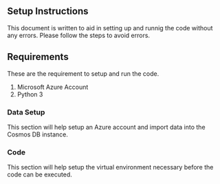 ## Setup Instructions

This document is written to aid in setting up and runnig the code without any errors. Please follow the steps to avoid errors.

## Requirements

These are the requirement to setup and run the code.

1. Microsoft Azure Account
2. Python 3

### Data Setup

This section will help setup an Azure account and import data into the Cosmos DB instance.

### Code

This section will help setup the virtual environment necessary before the code can be executed.
